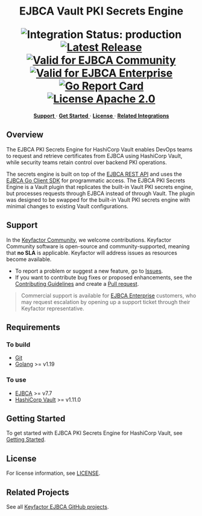 <h1 align="center" style="border-bottom: none">


EJBCA Vault PKI Secrets Engine

<img src="https://img.shields.io/badge/integration_status-production-3D1973?style=flat-square" alt="Integration Status: production" />
<a href="https://github.com/keyfactor/ejbca-cert-manager-issuer/releases/latest"><img src="https://img.shields.io/github/v/release/keyfactor/ejbca-cert-manager-issuer?style=flat-square" alt="Latest Release"></a>
<a href="https://ejbca.org"><img src="https://img.shields.io/badge/valid_for-ejbca_community-FF9371" alt="Valid for EJBCA Community"></a>
<a href="https://www.keyfactor.com/products/ejbca-enterprise/"><img src="https://img.shields.io/badge/valid_for-ejbca_enterprise-5F61FF" alt="Valid for EJBCA Enterprise"></a>
<a href="https://goreportcard.com/report/github.com/keyfactor/ejbca-cert-manager-issuer"><img src="https://goreportcard.com/badge/github.com/keyfactor/ejbca-cert-manager-issuer" alt="Go Report Card"></a>
<a href="https://img.shields.io/badge/License-Apache%202.0-blue.svg"><img src="https://img.shields.io/badge/License-Apache%202.0-blue.svg" alt="License Apache 2.0"></a>



</h1>

<p align="center">
  <!-- TOC -->
  <a href="#support">
    <b>Support</b>
  </a>
  ·
  <a href="#get-started">
    <b>Get Started</b>
  </a>
  ·
  <a href="#license">
    <b>License</b>
  </a>
  ·
  <a href="https://github.com/orgs/Keyfactor/repositories?q=ejbca">
    <b>Related Integrations</b>
  </a>
</p>

## Overview

The EJBCA PKI Secrets Engine for HashiCorp Vault enables DevOps teams to request and retrieve certificates 
from EJBCA using HashiCorp Vault, while security teams retain control over backend PKI operations.

The secrets engine is built on top of the [EJBCA REST API](https://doc.primekey.com/ejbca/ejbca-operations/ejbca-ca-concept-guide/protocols/ejbca-rest-interface) 
and uses the [EJBCA Go Client SDK](https://github.com/Keyfactor/ejbca-go-client-sdk) for programmatic access.
The EJBCA PKI Secrets Engine is a Vault plugin that replicates the built-in Vault PKI secrets engine, but processes
requests through EJBCA instead of through Vault. The plugin was designed to be swapped for the built-in Vault PKI secrets engine
with minimal changes to existing Vault configurations.



## Support

In the [Keyfactor Community](https://www.keyfactor.com/community/), we welcome contributions. Keyfactor Community software is open-source and community-supported, meaning that **no SLA** is applicable. Keyfactor will address issues as resources become available.

* To report a problem or suggest a new feature, go to [Issues](../../issues).
* If you want to contribute bug fixes or proposed enhancements, see the [Contributing Guidelines](CONTRIBUTING.md) and create a [Pull request](../../pulls).

> Commercial support is available for [EJBCA Enterprise](https://www.keyfactor.com/products/ejbca-enterprise/) customers, who may request escalation by opening up a support ticket through their Keyfactor representative.

## Requirements

### To build
* [Git](https://git-scm.com/)
* [Golang](https://golang.org/) >= v1.19

### To use
* [EJBCA](https://www.keyfactor.com/products/ejbca-enterprise/) >= v7.7
* [HashiCorp Vault](https://www.vaultproject.io/) >= v1.11.0



## Getting Started

To get started with EJBCA PKI Secrets Engine for HashiCorp Vault, see [Getting Started](docs/getting-started.md).



## License
For license information, see [LICENSE](LICENSE). 

## Related Projects
See all [Keyfactor EJBCA GitHub projects](https://github.com/orgs/Keyfactor/repositories?q=ejbca). 